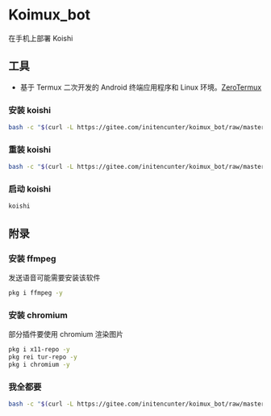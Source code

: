 # Koimux_bot

在手机上部署 Koishi

## 工具

* 基于 Termux 二次开发的 Android 终端应用程序和 Linux 环境。[ZeroTermux](https://od.ixcmstudio.cn/repository/main/ZeroTermux/)

### 安装 koishi

```bash
bash -c "$(curl -L https://gitee.com/initencunter/koimux_bot/raw/master/script/koishi.sh)"
```

### 重装 koishi
```bash
bash -c "$(curl -L https://gitee.com/initencunter/koimux_bot/raw/master/script/re_install_koishi.sh)"
```

### 启动 koishi
```bash
koishi
```


## 附录

### 安装 ffmpeg

发送语音可能需要安装该软件
```bash
pkg i ffmpeg -y
```
### 安装 chromium

部分插件要使用 chromium 渲染图片
```bash
pkg i x11-repo -y
pkg rei tur-repo -y
pkg i chromium -y
```

### 我全都要

```bash
bash -c "$(curl -L https://gitee.com/initencunter/koimux_bot/raw/master/script/full.sh)"
```